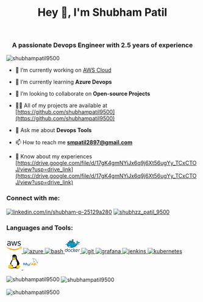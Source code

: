<h1 align="center">Hey 👋, I'm Shubham Patil</h1>
<div align-"center"> <img src-"https://github.com/shubhampatil9500/shubhampatil9500/blob/main/banner.png"> </div>
<h3 align="center">A passionate Devops Engineer with 2.5 years of experience</h3>

<p align="left"> <img src="https://komarev.com/ghpvc/?username=shubhampatil9500&label=Profile%20views&color=0e75b6&style=flat" alt="shubhampatil9500" /> </p>

- 🔭 I’m currently working on [AWS Cloud](https://github.com/shubhampatil9500)

- 🌱 I’m currently learning **Azure Devops**

- 👯 I’m looking to collaborate on **Open-source Projects**

- 👨‍💻 All of my projects are available at [https://github.com/shubhampatil9500](https://github.com/shubhampatil9500)

- 💬 Ask me about **Devops Tools**

- 📫 How to reach me **smpatil2897@gmail.com**

- 📄 Know about my experiences [https://drive.google.com/file/d/17gK4gmNYiJx6q9j6Xt56ugYy_TCxCTOJ/view?usp=drive_link](https://drive.google.com/file/d/17gK4gmNYiJx6q9j6Xt56ugYy_TCxCTOJ/view?usp=drive_link)

<h3 align="left">Connect with me:</h3>
<p align="left">
<a href="https://linkedin.com/in/linkedin.com/in/shubham-p-25129a280" target="blank"><img align="center" src="https://raw.githubusercontent.com/rahuldkjain/github-profile-readme-generator/master/src/images/icons/Social/linked-in-alt.svg" alt="linkedin.com/in/shubham-p-25129a280" height="30" width="40" /></a>
<a href="https://instagram.com/shubhzz_patil_9500" target="blank"><img align="center" src="https://raw.githubusercontent.com/rahuldkjain/github-profile-readme-generator/master/src/images/icons/Social/instagram.svg" alt="shubhzz_patil_9500" height="30" width="40" /></a>
</p>

<h3 align="left">Languages and Tools:</h3>
<p align="left"> <a href="https://aws.amazon.com" target="_blank" rel="noreferrer"> <img src="https://raw.githubusercontent.com/devicons/devicon/master/icons/amazonwebservices/amazonwebservices-original-wordmark.svg" alt="aws" width="40" height="40"/> </a> <a href="https://azure.microsoft.com/en-in/" target="_blank" rel="noreferrer"> <img src="https://www.vectorlogo.zone/logos/microsoft_azure/microsoft_azure-icon.svg" alt="azure" width="40" height="40"/> </a> <a href="https://www.gnu.org/software/bash/" target="_blank" rel="noreferrer"> <img src="https://www.vectorlogo.zone/logos/gnu_bash/gnu_bash-icon.svg" alt="bash" width="40" height="40"/> </a> <a href="https://www.docker.com/" target="_blank" rel="noreferrer"> <img src="https://raw.githubusercontent.com/devicons/devicon/master/icons/docker/docker-original-wordmark.svg" alt="docker" width="40" height="40"/> </a> <a href="https://git-scm.com/" target="_blank" rel="noreferrer"> <img src="https://www.vectorlogo.zone/logos/git-scm/git-scm-icon.svg" alt="git" width="40" height="40"/> </a> <a href="https://grafana.com" target="_blank" rel="noreferrer"> <img src="https://www.vectorlogo.zone/logos/grafana/grafana-icon.svg" alt="grafana" width="40" height="40"/> </a> <a href="https://www.jenkins.io" target="_blank" rel="noreferrer"> <img src="https://www.vectorlogo.zone/logos/jenkins/jenkins-icon.svg" alt="jenkins" width="40" height="40"/> </a> <a href="https://kubernetes.io" target="_blank" rel="noreferrer"> <img src="https://www.vectorlogo.zone/logos/kubernetes/kubernetes-icon.svg" alt="kubernetes" width="40" height="40"/> </a> <a href="https://www.linux.org/" target="_blank" rel="noreferrer"> <img src="https://raw.githubusercontent.com/devicons/devicon/master/icons/linux/linux-original.svg" alt="linux" width="40" height="40"/> </a> <a href="https://www.mysql.com/" target="_blank" rel="noreferrer"> <img src="https://raw.githubusercontent.com/devicons/devicon/master/icons/mysql/mysql-original-wordmark.svg" alt="mysql" width="40" height="40"/> </a> </p>

<p><img align="left" src="https://github-readme-stats.vercel.app/api/top-langs?username=shubhampatil9500&show_icons=true&locale=en&layout=compact" alt="shubhampatil9500" /></p>

<p>&nbsp;<img align="center" src="https://github-readme-stats.vercel.app/api?username=shubhampatil9500&show_icons=true&locale=en" alt="shubhampatil9500" /></p>

<p><img align="center" src="https://github-readme-streak-stats.herokuapp.com/?user=shubhampatil9500&" alt="shubhampatil9500" /></p>

